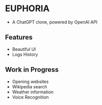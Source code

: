 # EUPHORIA

- A ChatGPT clone, powered by OpenAI API

## Features

- Beautiful UI
- Logs History

## Work in Progress

- Opening websites
- Wikipedia search
- Weather information
- Voice Recognition
